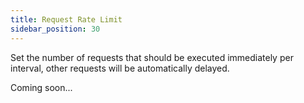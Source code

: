 ```yaml
---
title: Request Rate Limit
sidebar_position: 30
---
```


Set the number of requests that should be executed immediately per interval, other requests will be automatically delayed.

Coming soon...
